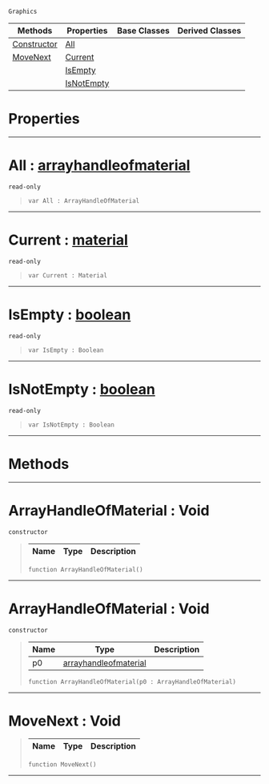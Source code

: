  `Graphics`

|Methods|Properties|Base Classes|Derived Classes|
|---|---|---|---|
|[ Constructor](https://github.com/zeroengineteam/ZeroDocs/blob/master/code_reference/class_reference/arrayhandleofmaterial.markdown#arrayhandleofmaterial-vo)|[ All](https://github.com/zeroengineteam/ZeroDocs/blob/master/code_reference/class_reference/arrayhandleofmaterial.markdown#all-zero-engine-document)| | |
|[ MoveNext](https://github.com/zeroengineteam/ZeroDocs/blob/master/code_reference/class_reference/arrayhandleofmaterial.markdown#movenext-void)|[ Current](https://github.com/zeroengineteam/ZeroDocs/blob/master/code_reference/class_reference/arrayhandleofmaterial.markdown#current-zero-engine-docu)| | |
| |[ IsEmpty](https://github.com/zeroengineteam/ZeroDocs/blob/master/code_reference/class_reference/arrayhandleofmaterial.markdown#isempty-zero-engine-docu)| | |
| |[ IsNotEmpty](https://github.com/zeroengineteam/ZeroDocs/blob/master/code_reference/class_reference/arrayhandleofmaterial.markdown#isnotempty-zero-engine-d)| | |


 #  Properties


---  
 #  All : [arrayhandleofmaterial](https://github.com/zeroengineteam/ZeroDocs/blob/master/code_reference/class_reference/arrayhandleofmaterial.markdown)

 `read-only`

> 
> ``` lang=cpp, name=Zilch
> var All : ArrayHandleOfMaterial


---  
 #  Current : [material](https://github.com/zeroengineteam/ZeroDocs/blob/master/code_reference/class_reference/material.markdown)

 `read-only`

> 
> ``` lang=cpp, name=Zilch
> var Current : Material


---  
 #  IsEmpty : [boolean](https://github.com/zeroengineteam/ZeroDocs/blob/master/code_reference/zilch_base_types/boolean.markdown)

 `read-only`

> 
> ``` lang=cpp, name=Zilch
> var IsEmpty : Boolean


---  
 #  IsNotEmpty : [boolean](https://github.com/zeroengineteam/ZeroDocs/blob/master/code_reference/zilch_base_types/boolean.markdown)

 `read-only`

> 
> ``` lang=cpp, name=Zilch
> var IsNotEmpty : Boolean


---  
 #  Methods


---  
 #  ArrayHandleOfMaterial : Void

 `constructor`

> 
> |Name|Type|Description|
> |---|---|---|
> ``` lang=cpp, name=Zilch
> function ArrayHandleOfMaterial()
> ``` 


---  
 #  ArrayHandleOfMaterial : Void

 `constructor`

> 
> |Name|Type|Description|
> |---|---|---|
> |p0|[arrayhandleofmaterial](https://github.com/zeroengineteam/ZeroDocs/blob/master/code_reference/class_reference/arrayhandleofmaterial.markdown)| |
> ``` lang=cpp, name=Zilch
> function ArrayHandleOfMaterial(p0 : ArrayHandleOfMaterial)
> ``` 


---  
 #  MoveNext : Void

> 
> |Name|Type|Description|
> |---|---|---|
> ``` lang=cpp, name=Zilch
> function MoveNext()
> ``` 


---  
 

 